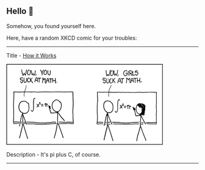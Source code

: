 ## Hello 👀

Somehow, you found yourself here.

Here, have a random XKCD comic for your troubles:

-----------------------------------

Title - [How it Works](https://xkcd.com/385)

![How it Works](./random_comic.png)

Description - It's pi plus C, of course.

-----------------------------------